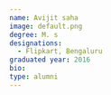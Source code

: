 ```yaml
---
name: Avijit saha
image: default.png
degree: M. s
designations: 
  - Flipkart, Bengaluru
graduated year: 2016
bio:
type: alumni
---
```

